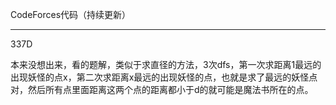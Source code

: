 CodeForces代码（持续更新）

---

337D

本来没想出来，看的题解，类似于求直径的方法，3次dfs，第一次求距离1最远的出现妖怪的点x，第二次求距离x最远的出现妖怪的点，也就是求了最远的妖怪点对，然后所有点里面距离这两个点的距离都小于d的就可能是魔法书所在的点。